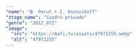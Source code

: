 ```yaml
---
"name": "B. Perut + I. Osnovikoff"
"stage_name": "Cuadro privado"
"genre": "2012_072"
"image":
  "src": "https://mafi.tv/assets/47972255.webp"
  "alt": "47972255"
---
```

